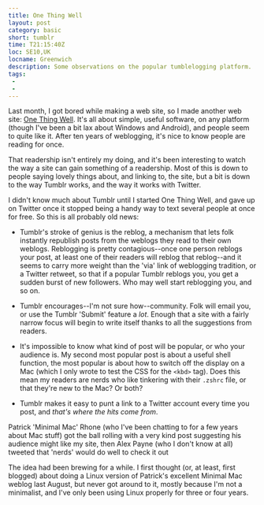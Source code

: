 ```yaml
---
title: One Thing Well
layout: post
category: basic
short: tumblr
time: T21:15:40Z
loc: SE10,UK
locname: Greenwich
description: Some observations on the popular tumblelogging platform. 
tags: 
 - 
 - 
---
```


Last month, I got bored while making a web site, so I made another web site: [One Thing Well](http://onethingwell.org). It's all about simple, useful software, on any platform (though I've been a bit lax about Windows and Android), and people seem to quite like it. After ten years of weblogging, it's nice to know people are reading for once.

That readership isn't entirely my doing, and it's been interesting to watch the way a site can gain something of a readership. Most of this is down to people saying lovely things about, and linking to, the site, but a bit is down to the way Tumblr works, and the way it works with Twitter.

I didn't know much about Tumblr until I started One Thing Well, and gave up on Twitter once it stopped being a handy way to text several people at once for free. So this is all probably old news:

* Tumblr's stroke of genius is the reblog, a mechanism that lets folk instantly republish posts from the weblogs they read to their own weblogs. Reblogging is pretty contagious--once one person reblogs your post, at least one of their readers will reblog that reblog--and it seems to carry more weight than the 'via' link of weblogging tradition, or a Twitter retweet, so that if a popular Tumblr reblogs you, you get a sudden burst of new followers. Who may well start reblogging you, and so on.

* Tumblr encourages--I'm not sure how--community. Folk will email you, or use the Tumblr 'Submit' feature a _lot_. Enough that a site with a fairly narrow focus will begin to write itself thanks to all the suggestions from readers.

* It's impossible to know what kind of post will be popular, or who your audience is. My second most popular post is about a useful shell function, the most popular is about how to switch off the display on a Mac (which I only wrote to test the CSS for the `<kbd>` tag). Does this mean my readers are nerds who like tinkering with their `.zshrc` file, or that they're new to the Mac? Or both?

* Tumblr makes it easy to punt a link to a Twitter account every time you post, and _that's where the hits come from_.  

Patrick 'Minimal Mac' Rhone (who I've been chatting to for a few years about Mac stuff) got the ball rolling with a very kind post suggesting his audience might like my site, then Alex Payne (who I don't know at all) tweeted that 'nerds' would do well to check it out

The idea had been brewing for a while. I first thought (or, at least, first blogged) about doing a Linux version of Patrick's excellent Minimal Mac weblog last August, but never got around to it, mostly because I'm not a minimalist, and I've only been using Linux properly for three or four years.
